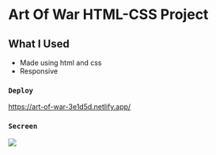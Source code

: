 # Art Of War HTML-CSS Project

## What I Used

- Made using html and css
- Responsive

### `Deploy`

https://art-of-war-3e1d5d.netlify.app/

### `Secreen`

![](screen.gif)